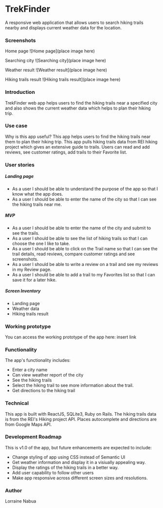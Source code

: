 # TrekFinder
A responsive web application that allows users to search hiking trails nearby and displays current weather data for the location.

### Screenshots
Home page
![Home page](place image here)

Searching city
![Searching city](place image here)

Weather result
![Weather result](place image here)

Hiking trails result
![Hiking trails result](place image here)

### Introduction
TrekFinder web app helps users to find the hiking trails near a specified city and also shows the current weather data which helps to plan their hiking trip. 

### Use case
Why is this app useful? This app helps users to find the hiking trails near them to plan their hiking trip. This app pulls hiking trails data from REI hiking project which gives an extensive guide to trails. Users can read and add reviews, see customer ratings, add trails to their Favorite list.

### User stories

##### Landing page
* As a user I should be able to understand the purpose of the app so that I know what the app does.
* As a user I should be able to enter the name of the city so that I can see the hiking trails near me.

##### MVP
* As a user I should be able to enter the name of the city and submit to see the trails.
* As a user I should be able to see the list of hiking trails so that I can choose the one I like to take.
* As a user I should be able to click on the Trail name so that I can see the trail details, read reviews, compare customer ratings and see screenshots.
* As a user I should be able to write a review on a trail and see my reviews in my Review page.
* As a user I should be able to add a trail to my Favorites list so that I can save it for a later hike.

##### Screen Inventory
* Landing page
* Weather data
* Hiking trails result

### Working prototype
You can access the working prototype of the app here:
insert link

### Functionality
The app's functionality includes:
* Enter a city name
* Can view weather report of the city
* See the hiking trails
* Select the hiking trail to see more information about the trail.
* Get directions to the hiking trail

### Technical
This app is built with ReactJS, SQLite3, Ruby on Rails. The hiking trails data is from the REI's Hiking project API. Places autocomplete and directions are from Google Maps API. 

### Development Roadmap
This is v1.0 of the app, but future enhancements are expected to include:
* Change styling of app using CSS instead of Semantic UI
* Get weather information and display it in a visiually appealing way.
* Display the ratings of the hiking trails in a better way.
* Add user capability to follow other users
* Make app responsive across different screen sizes and resolutions.

### Author
Lorraine Nabua
